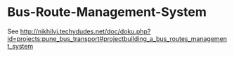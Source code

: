 # Bus-Route-Management-System

See http://nikhilvj.techydudes.net/doc/doku.php?id=projects:pune_bus_transport#projectbuilding_a_bus_routes_management_system
